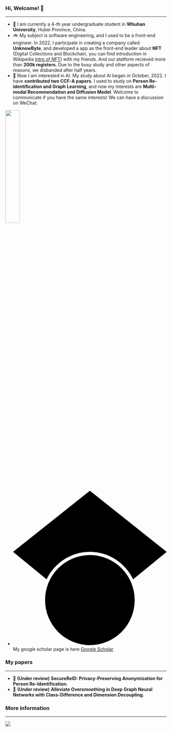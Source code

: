 ### Hi, Welcome! 👋
***
- 🏫 I am currently a 4-th year undergraduate student in **Whuhan University**, Hubei Province, China. 
- 🚲 My subject is software engineering, and I used to be a front-end engineer. In 2022, I participate in creating a company called **UnknowByte**, and developed a app as the front-end leader about **NFT** (Digital Collections and Blockchain, you can find introduction in Wikipedia [Intro of NFT](https://en.wikipedia.org/wiki/Non-fungible_token)) with my friends. And our platform recieved more than **200k registers**. Due to the busy study and other aspects of reasons, we disbanded after half years.
- 🚗 Now I am interested in AI. My study about AI began in October, 2022. I have **contributed two CCF-A papers**. I used to study on **Person Re-identification and Graph Learning**, and now my interests are **Multi-modal Recommendation and Diffusion Model**. Welcome to communicate if you have the same interests! We can have a discussion on WeChat:

<img width="30%" height="30%" src="https://user-images.githubusercontent.com/68014311/227837704-f503d46f-bc36-437a-bc8a-fe9824bdc60b.jpg" />

- <svg role="img" viewBox="0 0 24 24" xmlns="http://www.w3.org/2000/svg"><path d="M5.242 13.769L0 9.5 12 0l12 9.5-5.242 4.269C17.548 11.249 14.978 9.5 12 9.5c-2.977 0-5.548 1.748-6.758 4.269zM12 10a7 7 0 1 0 0 14 7 7 0 0 0 0-14z"/></svg> My google scholar page is here [Google Scholar](https://scholar.google.com.hk/citations?hl=zh-CN&user=fRwq42IAAAAJ)

### My papers
***
- 🧭 **(Under review)** **SecureReID: Privacy-Preserving Anonymization for Person Re-Identification.**
- 🧭 **(Under review)** **Alleviate Oversmoothing in Deep Graph Neural Networks with Class-Difference and Dimension Decoupling.**

### More information
***
![](https://github-readme-stats.vercel.app/api?username=shenwei)
